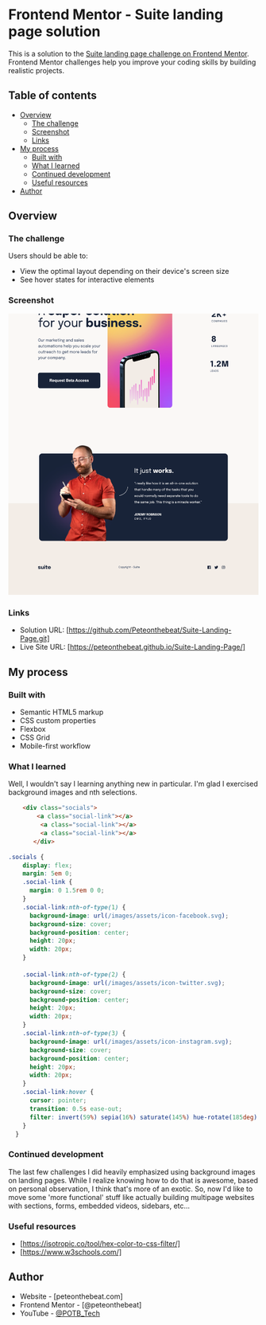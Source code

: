 # Frontend Mentor - Suite landing page solution

This is a solution to the [Suite landing page challenge on Frontend Mentor](https://www.frontendmentor.io/challenges/suite-landing-page-tj_eaU-Ra). Frontend Mentor challenges help you improve your coding skills by building realistic projects.

## Table of contents

- [Overview](#overview)
  - [The challenge](#the-challenge)
  - [Screenshot](#screenshot)
  - [Links](#links)
- [My process](#my-process)
  - [Built with](#built-with)
  - [What I learned](#what-i-learned)
  - [Continued development](#continued-development)
  - [Useful resources](#useful-resources)
- [Author](#author)



## Overview

### The challenge

Users should be able to:

- View the optimal layout depending on their device's screen size
- See hover states for interactive elements

### Screenshot

![](./screenshot.png)

### Links

- Solution URL: [https://github.com/Peteonthebeat/Suite-Landing-Page.git]
- Live Site URL: [https://peteonthebeat.github.io/Suite-Landing-Page/]

## My process

### Built with

- Semantic HTML5 markup
- CSS custom properties
- Flexbox
- CSS Grid
- Mobile-first workflow

### What I learned

Well, I wouldn't say I learning anything new in particular. I'm glad I exercised background images and nth selections.


```html
    <div class="socials">
        <a class="social-link"></a>
         <a class="social-link"></a>
         <a class="social-link"></a>
       </div>
```

```css
.socials {
    display: flex;
    margin: 5em 0;
    .social-link {
      margin: 0 1.5rem 0 0;
    }
    .social-link:nth-of-type(1) {
      background-image: url(/images/assets/icon-facebook.svg);
      background-size: cover;
      background-position: center;
      height: 20px;
      width: 20px;
    }

    .social-link:nth-of-type(2) {
      background-image: url(/images/assets/icon-twitter.svg);
      background-size: cover;
      background-position: center;
      height: 20px;
      width: 20px;
    }
    .social-link:nth-of-type(3) {
      background-image: url(/images/assets/icon-instagram.svg);
      background-size: cover;
      background-position: center;
      height: 20px;
      width: 20px;
    }
    .social-link:hover {
      cursor: pointer;
      transition: 0.5s ease-out;
      filter: invert(59%) sepia(16%) saturate(145%) hue-rotate(185deg) brightness(88%) contrast(83%);
    }
  }
```

### Continued development

The last few challenges I did heavily emphasized using background images on landing pages. While I realize knowing how to do that is awesome, based on personal observation, I think that's more of an exotic. So, now I'd like to move some 'more functional' stuff like actually building multipage websites with sections, forms, embedded videos, sidebars, etc...


### Useful resources

- [https://isotropic.co/tool/hex-color-to-css-filter/]
- [https://www.w3schools.com/]

## Author

- Website - [peteonthebeat.com]
- Frontend Mentor - [@peteonthebeat]
- YouTube - [@POTB_Tech](https://www.youtube.com/channel/UCLwFWrYji6b5UcHQ7o4BEvg)
